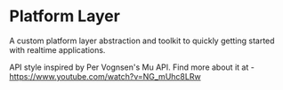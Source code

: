 # Platform Layer
 A custom platform layer abstraction and toolkit to quickly getting started with realtime applications.
 
 API style inspired by Per Vognsen's Mu API. Find more about it at -  https://www.youtube.com/watch?v=NG_mUhc8LRw
  
